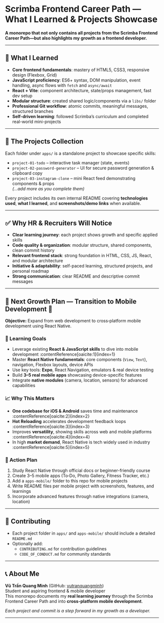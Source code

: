 # Scrimba Frontend Career Path — What I Learned & Projects Showcase

**A monorepo that not only contains all projects from the Scrimba Frontend Career Path—but also highlights my growth as a frontend developer.**

---

## 🎯 What I Learned

- **Core frontend fundamentals**: mastery of HTML5, CSS3, responsive design (Flexbox, Grid)  
- **JavaScript proficiency**: ES6+ syntax, DOM manipulation, event handling, async flows with `fetch` and `async/await`  
- **React + Vite**: component architecture, state/props management, fast dev setup  
- **Modular structure**: created shared logic/components via a `libs/` folder  
- **Professional Git workflow**: atomic commits, meaningful messages, structured branches  
- **Self-driven learning**: followed Scrimba’s curriculum and completed real-world mini-projects

---

## 🚀 The Projects Collection

Each folder under `apps/` is a standalone project to showcase specific skills:

- `project-01-todo` – interactive task manager (state, events)  
- `project-02-password-generator` – UI for secure password generation & clipboard copy  
- `project-03-instagram-clone` – mini React feed demonstrating components & props  
*(…add more as you complete them)*

Every project includes its own internal README covering **technologies used**, **what I learned**, and **screenshots/demo links** when available.

---

## ✅ Why HR & Recruiters Will Notice

- **Clear learning journey**: each project shows growth and specific applied skills  
- **Code quality & organization**: modular structure, shared components, clean commit history  
- **Relevant frontend stack**: strong foundation in HTML, CSS, JS, React, and modular architecture  
- **Initiative & adaptability**: self-paced learning, structured projects, and personal roadmap  
- **Strong communication**: clear README and descriptive commit messages

---

## 🔄 Next Growth Plan — Transition to Mobile Development 📱

**Objective:** Expand from web development to cross‑platform mobile development using React Native.

### 🎯 Learning Goals

- Leverage existing **React & JavaScript skills** to dive into mobile development :contentReference[oaicite:1]{index=1}  
- Master **React Native fundamentals**: core components (`View`, `Text`), navigation, Flexbox layouts, device APIs  
- Use key tools: **Expo**, React Navigation, emulators & real device testing  
- Build **3–5 real mobile apps** showcasing device-specific features  
- Integrate **native modules** (camera, location, sensors) for advanced capabilities

### 📈 Why This Matters

- **One codebase for iOS & Android** saves time and maintenance :contentReference[oaicite:2]{index=2}  
- **Hot Reloading** accelerates development feedback loops :contentReference[oaicite:3]{index=3}  
- Improves **versatility**, showing skills across web and mobile platforms :contentReference[oaicite:4]{index=4}  
- In high **market demand**, React Native is tech widely used in industry :contentReference[oaicite:5]{index=5}

### 🧭 Action Plan

1. Study React Native through official docs or beginner-friendly course  
2. Create 3–5 mobile apps (To‑Do, Photo Gallery, Fitness Tracker, etc.)  
3. Add a `apps-mobile/` folder to this repo for mobile projects  
4. Write README files per mobile project with screenshots, features, and learnings  
5. Incorporate advanced features through native integrations (camera, location)

---

## 🙌 Contributing

- Each project folder in `apps/` and `apps-mobile/` should include a detailed `README.md`
- Optionally add:
  - `CONTRIBUTING.md` for contribution guidelines
  - `CODE_OF_CONDUCT.md` for community standards

---

## 📞 About Me

**Vũ Trần Quang Minh** (GitHub: [vutranquangminh](https://github.com/vutranquangminh))  
Student and aspiring frontend & mobile developer  
This monorepo documents my **real learning journey** through the Scrimba Frontend Career Path and into **cross-platform mobile development**.

*Each project and commit is a step forward in my growth as a developer.*

---
